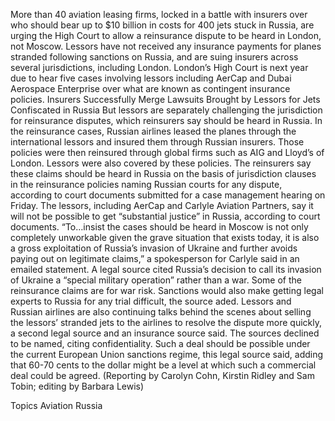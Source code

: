 More than 40 aviation leasing firms, locked in a battle with insurers over who should bear up to $10 billion in costs for 400 jets stuck in Russia, are urging the High Court to allow a reinsurance dispute to be heard in London, not Moscow.
Lessors have not received any insurance payments for planes stranded following sanctions on Russia, and are suing insurers across several jurisdictions, including London.
London’s High Court is next year due to hear five cases involving lessors including AerCap and Dubai Aerospace Enterprise over what are known as contingent insurance policies.
Insurers Successfully Merge Lawsuits Brought by Lessors for Jets Confiscated in Russia
But lessors are separately challenging the jurisdiction for reinsurance disputes, which reinsurers say should be heard in Russia.
In the reinsurance cases, Russian airlines leased the planes through the international lessors and insured them through Russian insurers. Those policies were then reinsured through global firms such as AIG and Lloyd’s of London. Lessors were also covered by these policies.
The reinsurers say these claims should be heard in Russia on the basis of jurisdiction clauses in the reinsurance policies naming Russian courts for any dispute, according to court documents submitted for a case management hearing on Friday.
The lessors, including AerCap and Carlyle Aviation Partners, say it will not be possible to get “substantial justice” in Russia, according to court documents.
“To…insist the cases should be heard in Moscow is not only completely unworkable given the grave situation that exists today, it is also a gross exploitation of Russia’s invasion of Ukraine and further avoids paying out on legitimate claims,” a spokesperson for Carlyle said in an emailed statement.
A legal source cited Russia’s decision to call its invasion of Ukraine a “special military operation” rather than a war. Some of the reinsurance claims are for war risk.
Sanctions would also make getting legal experts to Russia for any trial difficult, the source aded.
Lessors and Russian airlines are also continuing talks behind the scenes about selling the lessors’ stranded jets to the airlines to resolve the dispute more quickly, a second legal source and an insurance source said. The sources declined to be named, citing confidentiality.
Such a deal should be possible under the current European Union sanctions regime, this legal source said, adding that 60-70 cents to the dollar might be a level at which such a commercial deal could be agreed.
(Reporting by Carolyn Cohn, Kirstin Ridley and Sam Tobin; editing by Barbara Lewis)

Topics
Aviation
Russia
